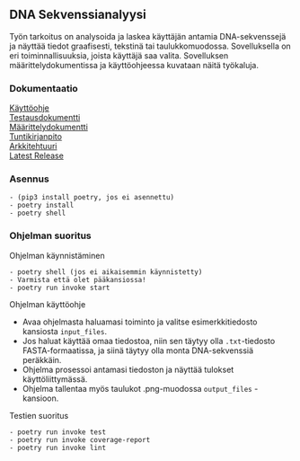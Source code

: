 ## DNA Sekvenssianalyysi

Työn tarkoitus on analysoida ja laskea käyttäjän antamia DNA-sekvenssejä ja näyttää tiedot graafisesti, tekstinä tai taulukkomuodossa. Sovelluksella on eri toiminnallisuuksia, joista käyttäjä saa valita.
Sovelluksen määrittelydokumentissa ja käyttöohjeessa kuvataan näitä työkaluja.

### Dokumentaatio
[Käyttöohje](/dokumentaatio/Käyttöohje.md)  
[Testausdokumentti](/dokumentaatio/testaus.md)  
[Määrittelydokumentti](/dokumentaatio/Määrittelydokumentti.md)  
[Tuntikirjanpito](/dokumentaatio/Tuntikirjanpito.md)  
[Arkkitehtuuri](/dokumentaatio/arkkitehtuuri.md)  
[Latest Release](https://github.com/jonthus/ot-harjoitustyo/releases/tag/viikko6)  


### Asennus
```
- (pip3 install poetry, jos ei asennettu)
- poetry install
- poetry shell
```

### Ohjelman suoritus

Ohjelman käynnistäminen
```
- poetry shell (jos ei aikaisemmin käynnistetty)
- Varmista että olet pääkansiossa!
- poetry run invoke start
```

Ohjelman käyttöohje
- Avaa ohjelmasta haluamasi toiminto ja valitse esimerkkitiedosto kansiosta `input_files`.
- Jos haluat käyttää omaa tiedostoa, niin sen täytyy olla `.txt`-tiedosto FASTA-formaatissa, ja siinä täytyy olla monta DNA-sekvenssiä peräkkäin.
- Ohjelma prosessoi antamasi tiedoston ja näyttää tulokset käyttöliittymässä.
- Ohjelma tallentaa myös taulukot .png-muodossa `output_files` -kansioon.

Testien suoritus
```
- poetry run invoke test
- poetry run invoke coverage-report
- poetry run invoke lint
```
